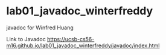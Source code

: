 # lab01_javadoc_winterfreddy
javadoc for Winfred Huang

Link to Javadoc
https://ucsb-cs56-m16.github.io/lab01_javadoc_winterfreddy/javadoc/index.html
